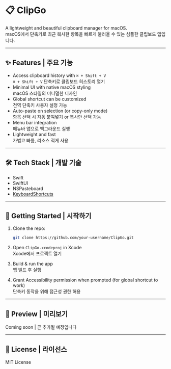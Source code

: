 # 📋 ClipGo

A lightweight and beautiful clipboard manager for macOS.  
macOS에서 단축키로 최근 복사한 항목을 빠르게 불러올 수 있는 심플한 클립보드 앱입니다.

---

## ✨ Features | 주요 기능

- Access clipboard history with `⌘ + Shift + V`  
  `⌘ + Shift + V` 단축키로 클립보드 히스토리 열기
- Minimal UI with native macOS styling  
  macOS 스타일의 미니멀한 디자인
- Global shortcut can be customized  
  전역 단축키 사용자 설정 가능
- Auto-paste on selection (or copy-only mode)  
  항목 선택 시 자동 붙여넣기 or 복사만 선택 가능
- Menu bar integration  
  메뉴바 앱으로 백그라운드 실행
- Lightweight and fast  
  가볍고 빠름, 리소스 적게 사용

---

## 🛠️ Tech Stack | 개발 기술

- Swift
- SwiftUI
- NSPasteboard
- [KeyboardShortcuts](https://github.com/nsuslukaja/KeyboardShortcuts)

---

## 🚀 Getting Started | 시작하기

1. Clone the repo:
    ```bash
    git clone https://github.com/your-username/ClipGo.git
    ```

2. Open `ClipGo.xcodeproj` in Xcode  
   Xcode에서 프로젝트 열기

3. Build & run the app  
   앱 빌드 후 실행

4. Grant Accessibility permission when prompted (for global shortcut to work)  
   단축키 동작을 위해 접근성 권한 허용

---

## 📸 Preview | 미리보기

Coming soon | 곧 추가될 예정입니다

---

## 📄 License | 라이선스

MIT License